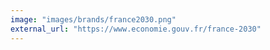 ```yaml
---
image: "images/brands/france2030.png"
external_url: "https://www.economie.gouv.fr/france-2030"
---
```

